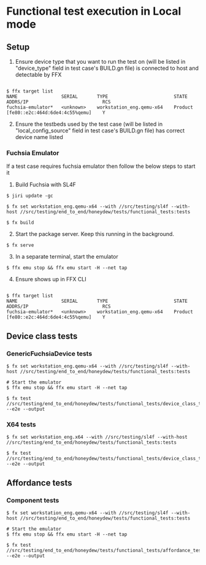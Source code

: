 # Functional test execution in Local mode

## Setup
1. Ensure device type that you want to run the test on (will be listed in "device_type" field in test case's BUILD.gn file) is connected to host and detectable by FFX
```shell

$ ffx target list
NAME                SERIAL       TYPE                        STATE      ADDRS/IP                           RCS
fuchsia-emulator*   <unknown>    workstation_eng.qemu-x64    Product    [fe80::e2c:464d:6de4:4c55%qemu]    Y
```

2. Ensure the testbeds used by the test case (will be listed in "local_config_source" field in test case's BUILD.gn file) has correct device name listed

### Fuchsia Emulator
If a test case requires fuchsia emulator then follow the below steps to start it

1. Build Fuchsia with SL4F
```shell
$ jiri update -gc

$ fx set workstation_eng.qemu-x64 --with //src/testing/sl4f --with-host //src/testing/end_to_end/honeydew/tests/functional_tests:tests

$ fx build
```

2. Start the package server. Keep this running in the background.
```shell
$ fx serve
```

3. In a separate terminal, start the emulator
```shell
$ ffx emu stop && ffx emu start -H --net tap
```

4. Ensure shows up in FFX CLI
```shell

$ ffx target list
NAME                SERIAL       TYPE                        STATE      ADDRS/IP                           RCS
fuchsia-emulator*   <unknown>    workstation_eng.qemu-x64    Product    [fe80::e2c:464d:6de4:4c55%qemu]    Y
```

## Device class tests

### GenericFuchsiaDevice tests
```shell
$ fx set workstation_eng.qemu-x64 --with //src/testing/sl4f --with-host //src/testing/end_to_end/honeydew/tests/functional_tests:tests

# Start the emulator
$ ffx emu stop && ffx emu start -H --net tap

$ fx test //src/testing/end_to_end/honeydew/tests/functional_tests/device_class_tests/test_generic_fuchsia_device:generic_fuchsia_device_test --e2e --output
```

### X64 tests
```shell
$ fx set workstation_eng.x64 --with //src/testing/sl4f --with-host //src/testing/end_to_end/honeydew/tests/functional_tests:tests

$ fx test //src/testing/end_to_end/honeydew/tests/functional_tests/device_class_tests/test_x64:x64_test --e2e --output
```

## Affordance tests

### Component tests
```shell
$ fx set workstation_eng.qemu-x64 --with //src/testing/sl4f --with-host //src/testing/end_to_end/honeydew/tests/functional_tests:tests

# Start the emulator
$ ffx emu stop && ffx emu start -H --net tap

$ fx test //src/testing/end_to_end/honeydew/tests/functional_tests/affordance_tests/test_component_default:component_default_test --e2e --output
```
